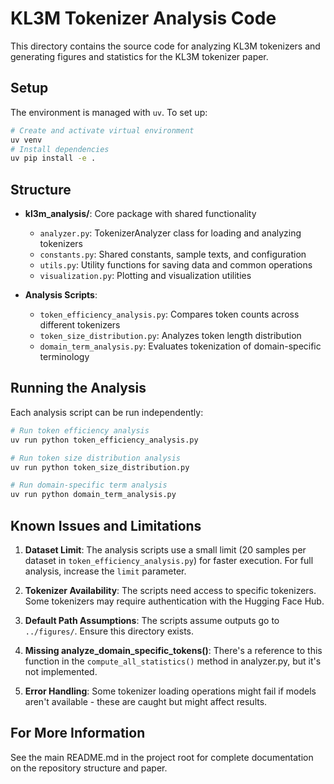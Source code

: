 # KL3M Tokenizer Analysis Code

This directory contains the source code for analyzing KL3M tokenizers and generating figures and statistics for the KL3M tokenizer paper.

## Setup

The environment is managed with `uv`. To set up:

```bash
# Create and activate virtual environment
uv venv
# Install dependencies
uv pip install -e .
```

## Structure

- **kl3m_analysis/**: Core package with shared functionality
  - `analyzer.py`: TokenizerAnalyzer class for loading and analyzing tokenizers
  - `constants.py`: Shared constants, sample texts, and configuration
  - `utils.py`: Utility functions for saving data and common operations
  - `visualization.py`: Plotting and visualization utilities

- **Analysis Scripts**:
  - `token_efficiency_analysis.py`: Compares token counts across different tokenizers
  - `token_size_distribution.py`: Analyzes token length distribution
  - `domain_term_analysis.py`: Evaluates tokenization of domain-specific terminology

## Running the Analysis

Each analysis script can be run independently:

```bash
# Run token efficiency analysis
uv run python token_efficiency_analysis.py

# Run token size distribution analysis
uv run python token_size_distribution.py

# Run domain-specific term analysis
uv run python domain_term_analysis.py
```

## Known Issues and Limitations

1. **Dataset Limit**: The analysis scripts use a small limit (20 samples per dataset in `token_efficiency_analysis.py`) for faster execution. For full analysis, increase the `limit` parameter.

2. **Tokenizer Availability**: The scripts need access to specific tokenizers. Some tokenizers may require authentication with the Hugging Face Hub.

3. **Default Path Assumptions**: The scripts assume outputs go to `../figures/`. Ensure this directory exists.

4. **Missing analyze_domain_specific_tokens()**: There's a reference to this function in the `compute_all_statistics()` method in analyzer.py, but it's not implemented.

5. **Error Handling**: Some tokenizer loading operations might fail if models aren't available - these are caught but might affect results.

## For More Information

See the main README.md in the project root for complete documentation on the repository structure and paper.